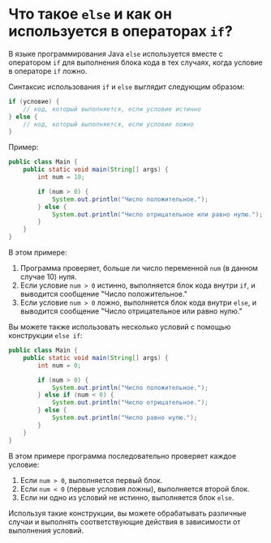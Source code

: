 # Что такое `else` и как он используется в операторах `if`?

В языке программирования Java `else` используется вместе с оператором `if` для выполнения блока кода в тех случаях, когда условие в операторе `if` ложно.

Синтаксис использования `if` и `else` выглядит следующим образом:

```java
if (условие) {
    // код, который выполняется, если условие истинно
} else {
    // код, который выполняется, если условие ложно
}
```

Пример:

```java
public class Main {
    public static void main(String[] args) {
        int num = 10;

        if (num > 0) {
            System.out.println("Число положительное.");
        } else {
            System.out.println("Число отрицательное или равно нулю.");
        }
    }
}
```

В этом примере:
1. Программа проверяет, больше ли число переменной `num` (в данном случае 10) нуля.
2. Если условие `num > 0` истинно, выполняется блок кода внутри `if`, и выводится сообщение "Число положительное."
3. Если условие `num > 0` ложно, выполняется блок кода внутри `else`, и выводится сообщение "Число отрицательное или равно нулю."

Вы можете также использовать несколько условий с помощью конструкции `else if`:

```java
public class Main {
    public static void main(String[] args) {
        int num = 0;

        if (num > 0) {
            System.out.println("Число положительное.");
        } else if (num < 0) {
            System.out.println("Число отрицательное.");
        } else {
            System.out.println("Число равно нулю.");
        }
    }
}
```

В этом примере программа последовательно проверяет каждое условие:
1. Если `num > 0`, выполняется первый блок.
2. Если `num < 0` (первые условия ложны), выполняется второй блок.
3. Если ни одно из условий не истинно, выполняется блок `else`.

Используя такие конструкции, вы можете обрабатывать различные случаи и выполнять соответствующие действия в зависимости от выполнения условий.